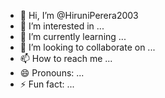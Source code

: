 - 👋 Hi, I’m @HiruniPerera2003
- 👀 I’m interested in ...
- 🌱 I’m currently learning ...
- 💞️ I’m looking to collaborate on ...
- 📫 How to reach me ...
- 😄 Pronouns: ...
- ⚡ Fun fact: ...

<!---
HiruniPerera2003/HiruniPerera2003 is a ✨ special ✨ repository because its `README.md` (this file) appears on your GitHub profile.
You can click the Preview link to take a look at your changes.
--->
